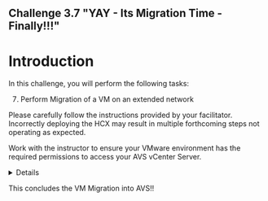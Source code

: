 Challenge 3.7
"YAY - Its Migration Time - Finally!!!"
---

# Introduction

In this challenge, you will perform the following tasks:

7.	Perform Migration of a VM on an extended network

Please carefully follow the instructions provided by your facilitator. Incorrectly deploying the HCX may result in multiple forthcoming steps not operating as expected.

Work with the instructor to ensure your VMware environment has the required permissions to access your AVS vCenter Server.

<details>

## Migrate a VM

1.	To migrate a virtual machine from and On Prem Environment to AVS, sign in to your on-premises vCenter, and under Home, select HCX.

2.	Under Services, select Migration, and then select the Migrate

![](/Images/HCX/HCX_image46.png)

3.	Once the Workload Mobility window is opened, ensure your site pairing is available from On Prem to AVS. 

4.	Select workload-xx-1 as a VM that will be migrated from On-Prem to AVS and press Add 

![](/Images/HCX/HCX_image47.png)

5.	Once the virtual machine is added, select the transfer and placement parameters for the virtual machine post migration to AVS and then press validate
 
![](/Images/HCX/HCX_image48.png)

6.	Once the transfer and placement validation of the virtual machine has gone through, press go for the migration of the virtual machine


![](/Images/HCX/HCX_image49.png)
 
7.	Once the VM is migrated into AVS, check the IP address of the VM. 

Note : 

As the VM that was migrated was on a extended network, the IP address of the VM has not changed; however if the VM that was migrated was not on an extended network, then the IP address of the VM would have changed. 

</details>

This concludes the VM Migration into AVS!!


